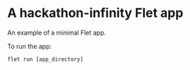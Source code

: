 # A hackathon-infinity Flet app

An example of a minimal Flet app.

To run the app:

```
flet run [app_directory]
```